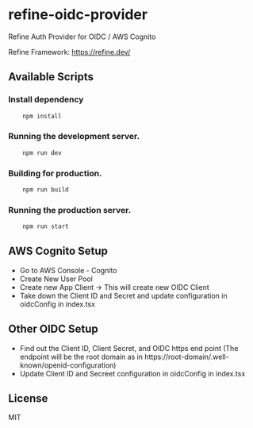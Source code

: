 # refine-oidc-provider
Refine Auth Provider for OIDC / AWS Cognito

Refine Framework: https://refine.dev/  

## Available Scripts

### Install dependency

```bash
    npm install
```

### Running the development server.

```bash
    npm run dev
```

### Building for production.

```bash
    npm run build
```

### Running the production server.

```bash
    npm run start
```

## AWS Cognito Setup 
* Go to AWS Console - Cognito
* Create New User Pool
* Create new App Client -> This will create new OIDC Client
* Take down the Client ID and Secret and update configuration in oidcConfig in index.tsx

## Other OIDC Setup
* Find out the Client ID, Client Secret, and OIDC https end point (The endpoint will be the root domain as in https://root-domain/.well-known/openid-configuration)
* Update Client ID and Secreet configuration in oidcConfig in index.tsx 
 
  


## License

MIT

